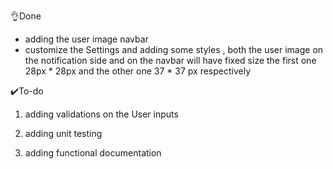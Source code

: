 👌Done 

-  adding the user image navbar 
-  customize the Settings and adding some styles , both the user image on the notification side and on the navbar will have fixed size the first one 28px * 28px and the other one 37 * 37 px respectively 

✔️To-do

1. adding validations on the User inputs 

2. adding unit testing 

3. adding functional documentation 

   





